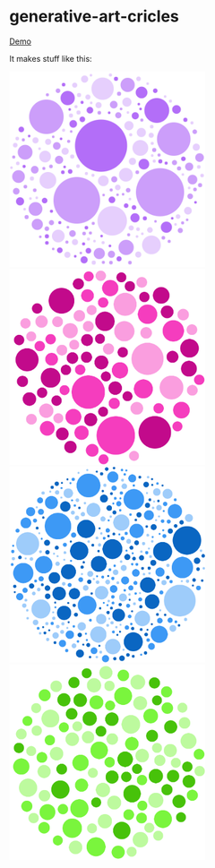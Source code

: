 # generative-art-cricles

[Demo](http://kuukienator.eu/generative-art-cricles/)

It makes stuff like this:

<div>
    <img src="/circles_1.png" width="350">
    <img src="/circles_2.png" width="350">
    <img src="/circles_3.png" width="350">
    <img src="/circles_4.png" width="350">
</div>
